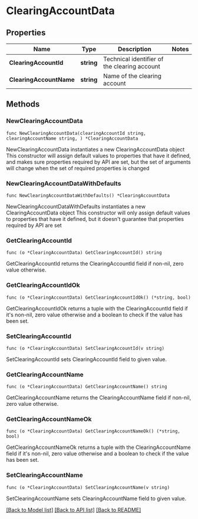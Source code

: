 # ClearingAccountData

## Properties

Name | Type | Description | Notes
------------ | ------------- | ------------- | -------------
**ClearingAccountId** | **string** | Technical identifier of the clearing account | 
**ClearingAccountName** | **string** | Name of the clearing account | 

## Methods

### NewClearingAccountData

`func NewClearingAccountData(clearingAccountId string, clearingAccountName string, ) *ClearingAccountData`

NewClearingAccountData instantiates a new ClearingAccountData object
This constructor will assign default values to properties that have it defined,
and makes sure properties required by API are set, but the set of arguments
will change when the set of required properties is changed

### NewClearingAccountDataWithDefaults

`func NewClearingAccountDataWithDefaults() *ClearingAccountData`

NewClearingAccountDataWithDefaults instantiates a new ClearingAccountData object
This constructor will only assign default values to properties that have it defined,
but it doesn't guarantee that properties required by API are set

### GetClearingAccountId

`func (o *ClearingAccountData) GetClearingAccountId() string`

GetClearingAccountId returns the ClearingAccountId field if non-nil, zero value otherwise.

### GetClearingAccountIdOk

`func (o *ClearingAccountData) GetClearingAccountIdOk() (*string, bool)`

GetClearingAccountIdOk returns a tuple with the ClearingAccountId field if it's non-nil, zero value otherwise
and a boolean to check if the value has been set.

### SetClearingAccountId

`func (o *ClearingAccountData) SetClearingAccountId(v string)`

SetClearingAccountId sets ClearingAccountId field to given value.


### GetClearingAccountName

`func (o *ClearingAccountData) GetClearingAccountName() string`

GetClearingAccountName returns the ClearingAccountName field if non-nil, zero value otherwise.

### GetClearingAccountNameOk

`func (o *ClearingAccountData) GetClearingAccountNameOk() (*string, bool)`

GetClearingAccountNameOk returns a tuple with the ClearingAccountName field if it's non-nil, zero value otherwise
and a boolean to check if the value has been set.

### SetClearingAccountName

`func (o *ClearingAccountData) SetClearingAccountName(v string)`

SetClearingAccountName sets ClearingAccountName field to given value.



[[Back to Model list]](../README.md#documentation-for-models) [[Back to API list]](../README.md#documentation-for-api-endpoints) [[Back to README]](../README.md)


